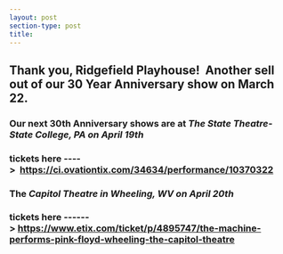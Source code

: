 ```yaml
---
layout: post
section-type: post
title: 
---
```


<h2>Thank you, Ridgefield Playhouse!&nbsp; Another sell out of our 30 Year Anniversary show on March 22.&nbsp;</h2>

<h3>Our next 30th Anniversary shows are at&nbsp;<em><strong>The State Theatre- State College, PA on April 19th&nbsp;</strong></em></h3>

<h3>tickets here ----&gt;&nbsp;&nbsp;<a href="https://ci.ovationtix.com/34634/performance/10370322">https://ci.ovationtix.com/34634/performance/10370322</a>&nbsp;</h3>

<h3><strong>The&nbsp;</strong><strong><em>Capitol Theatre in Wheeling, WV on April 20th&nbsp; </em></strong></h3>

<h3>tickets here ------&gt;&nbsp;<a href="https://www.etix.com/ticket/p/4895747/the-machine-performs-pink-floyd-wheeling-the-capitol-theatre">https://www.etix.com/ticket/p/4895747/the-machine-performs-pink-floyd-wheeling-the-capitol-theatre</a></h3>
